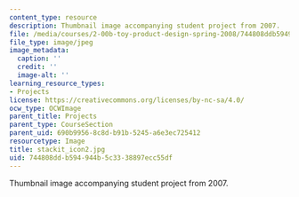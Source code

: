 ```yaml
---
content_type: resource
description: Thumbnail image accompanying student project from 2007.
file: /media/courses/2-00b-toy-product-design-spring-2008/744808ddb594944b5c3338897ecc55df_stackit_icon2.jpg
file_type: image/jpeg
image_metadata:
  caption: ''
  credit: ''
  image-alt: ''
learning_resource_types:
- Projects
license: https://creativecommons.org/licenses/by-nc-sa/4.0/
ocw_type: OCWImage
parent_title: Projects
parent_type: CourseSection
parent_uid: 690b9956-8c8d-b91b-5245-a6e3ec725412
resourcetype: Image
title: stackit_icon2.jpg
uid: 744808dd-b594-944b-5c33-38897ecc55df
---
```

Thumbnail image accompanying student project from 2007.